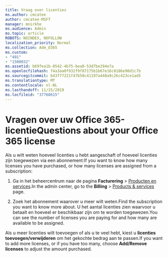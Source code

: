 ```yaml
---
title: Vraag over licenties
ms.author: cmcatee
author: cmcatee-MSFT
manager: mnirkhe
ms.audience: Admin
ms.topic: article
ROBOTS: NOINDEX, NOFOLLOW
localization_priority: Normal
ms.collection: Adm_O365
ms.custom:
- "491"
- "1500032"
ms.assetid: b69fea1b-0542-4b75-bea0-53d7be294e7a
ms.openlocfilehash: f4a3aa0f932f9f87175b1b67e16c8186e90d1c7b
ms.sourcegitcommit: b43f77221f47b50c41197a448a9c26c423ce1ad5
ms.translationtype: MT
ms.contentlocale: nl-NL
ms.lasthandoff: 11/15/2019
ms.locfileid: "37768615"
---
```

# <a name="questions-about-your-office-365-license"></a><span data-ttu-id="a2396-102">Vragen over uw Office 365-licentie</span><span class="sxs-lookup"><span data-stu-id="a2396-102">Questions about your Office 365 license</span></span>

<span data-ttu-id="a2396-103">Als u wilt weten hoeveel licenties u hebt aangeschaft of hoeveel licenties zijn toegewezen via een abonnement:</span><span class="sxs-lookup"><span data-stu-id="a2396-103">If you want to know how many licenses you have purchased, or how many licenses are assigned from a subscription:</span></span>
  
1. <span data-ttu-id="a2396-104">Ga in het beheercentrum naar de pagina **Facturering** \> [Producten en services](https://go.microsoft.com/fwlink/p/?linkid=842054).</span><span class="sxs-lookup"><span data-stu-id="a2396-104">In the admin center, go to the **Billing** \> [Products & services](https://go.microsoft.com/fwlink/p/?linkid=842054) page.</span></span>

2. <span data-ttu-id="a2396-105">Zoek het abonnement waarover u meer wilt weten.</span><span class="sxs-lookup"><span data-stu-id="a2396-105">Find the subscription you want to know more about.</span></span> <span data-ttu-id="a2396-106">U het aantal licenties zien waarvoor u betaalt en hoeveel er beschikbaar zijn om te worden toegewezen.</span><span class="sxs-lookup"><span data-stu-id="a2396-106">You can see the number of licenses you are paying for and how many are available to be assigned.</span></span>

<span data-ttu-id="a2396-107">Als u meer licenties wilt toevoegen of als u te veel hebt, kiest u **licenties toevoegen/verwijderen** om het gekochte bedrag aan te passen.</span><span class="sxs-lookup"><span data-stu-id="a2396-107">If you want to add more licenses, or if you have too many, choose **Add/Remove licenses** to adjust the amount purchased.</span></span>